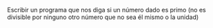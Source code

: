 Escribir un programa que nos diga si un número dado es primo (no es divisible por ninguno otro número que no sea él mismo o la unidad)